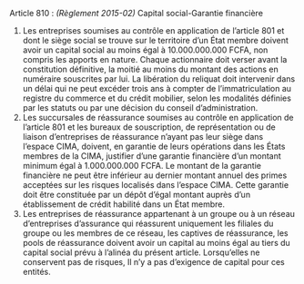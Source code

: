 Article 810 : _(Règlement 2015-02)_ Capital social-Garantie financière
1.  Les entreprises soumises au contrôle en application de l’article 801 et dont le siège social se trouve sur le territoire d’un État membre doivent avoir un capital social au moins égal à 10.000.000.000 FCFA, non compris les apports en nature. Chaque actionnaire doit verser avant la constitution définitive, la moitié au moins du montant des actions en numéraire souscrites par lui.
La libération du reliquat doit intervenir dans un délai qui ne peut excéder trois ans à compter de l’immatriculation au registre du commerce et du crédit mobilier, selon les modalités définies par les statuts ou par une décision du conseil d’administration.
1.  Les succursales de réassurance soumises au contrôle en application de l’article 801 et les bureaux de souscription, de représentation ou de liaison d’entreprises de réassurance n’ayant pas leur siège dans l’espace CIMA, doivent, en garantie de leurs opérations dans les États membres de la CIMA, justifier d’une garantie financière d’un montant minimum égal à 1.000.000.000 FCFA. Le montant de la garantie financière ne peut être inférieur au dernier montant annuel des primes acceptées sur les risques localisés dans l’espace CIMA.
Cette garantie doit être constituée par un dépôt d’égal montant auprès d’un établissement de crédit habilité dans un État membre.
1.  Les entreprises de réassurance appartenant à un groupe ou à un réseau d’entreprises d’assurance qui réassurent uniquement les filiales du groupe ou les membres de ce réseau, les captives de réassurance, les pools de réassurance doivent avoir un capital au moins égal au tiers du capital social prévu à l’alinéa du présent article. Lorsqu’elles ne conservent pas de risques, Il n’y a pas d’exigence de capital pour ces entités.